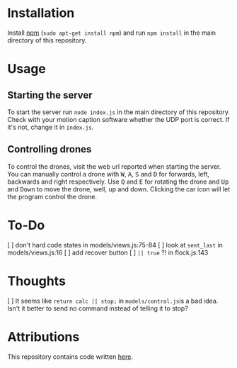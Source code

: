 Installation
============

Install [npm](https://www.npmjs.com/) (`sudo apt-get install npm`) and run
`npm install` in the main directory of this repository.


Usage
=====

Starting the server
-------------------

To start the server run `node index.js` in the main directory of this
repository. Check with your motion caption software whether the UDP port is
correct. If it's not, change it in `index.js`.

Controlling drones
------------------

To control the drones, visit the web url reported when starting the server. You
can manually control a drone with <kbd>W</kbd>, <kbd>A</kbd>, <kbd>S</kbd> and
<kbd>D</kbd> for forwards, left, backwards and right respectively. Use <kbd>Q</kbd>
and <kbd>E</kbd> for rotating the drone and <kbd>Up</kbd> and <kbd>Down</kbd>
to move the drone, well, up and down. Clicking the car icon will let the
program control the drone.


To-Do
=====
[ ] don't hard code states in models/views.js:75-84
[ ] look at `sent_last` in models/views.js:16
[ ] add recover button
[ ] `|| true` ?! in flock.js:143

Thoughts
========
[ ] It seems like `return calc || stop;` in `models/control.js`is a bad idea.
Isn't it better to send no command instead of telling it to stop?


Attributions
============

This repository contains code written [here](https://bitbucket.org/TimLeunissen/dn-droneshow).
